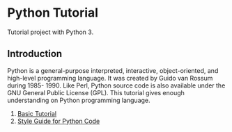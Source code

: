 # Python Tutorial
Tutorial project with Python 3.

## Introduction
Python is a general-purpose interpreted, interactive, object-oriented, and high-level programming language. It was created by Guido van Rossum during 1985- 1990. Like Perl, Python source code is also available under the GNU General Public License (GPL). This tutorial gives enough understanding on Python programming language.
1. [Basic Tutorial](https://www.tutorialspoint.com/python/)
2. [Style Guide for Python Code](https://www.python.org/dev/peps/pep-0008/)
